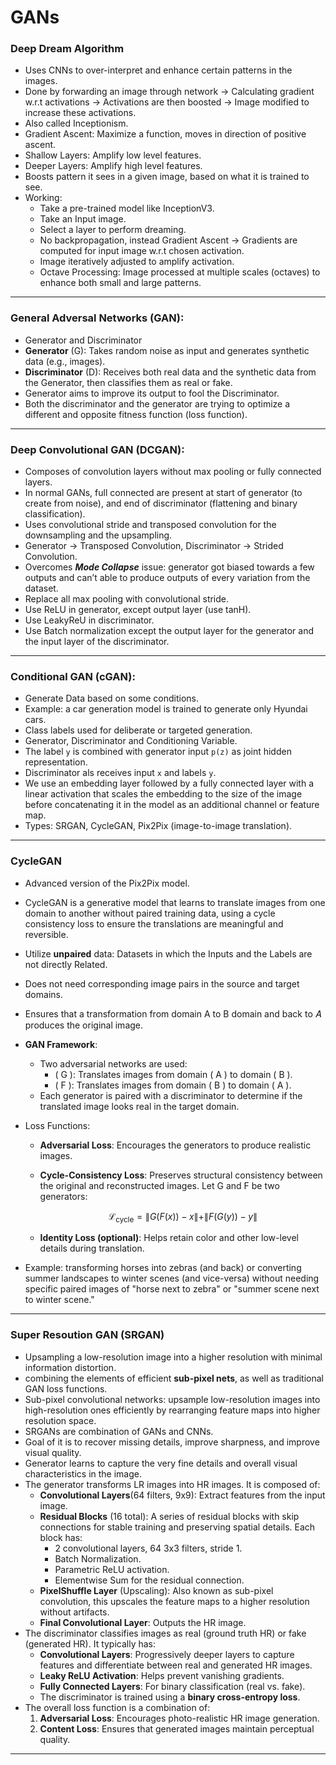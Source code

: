 # GANs

### Deep Dream Algorithm

- Uses CNNs to over-interpret and enhance certain patterns in the images.
- Done by forwarding an image through network -> Calculating gradient w.r.t activations -> Activations are then boosted -> Image modified to increase these activations.
- Also called Inceptionism.
- Gradient Ascent: Maximize a function, moves in direction of positive ascent.
- Shallow Layers: Amplify low level features.
- Deeper Layers: Amplify high level features.
- Boosts pattern it sees in a given image, based on what it is trained to see.
- Working:
  - Take a pre-trained model like InceptionV3.
  - Take an Input image.
  - Select a layer to perform dreaming.
  - No backpropagation, instead Gradient Ascent -> Gradients are computed for input image w.r.t chosen activation.
  - Image iteratively adjusted to amplify activation.
  - Octave Processing: Image processed at multiple scales (octaves) to enhance both small and large patterns.

<hr>

### General Adversal Networks (GAN):

- Generator and Discriminator
- **Generator** (G): Takes random noise as input and generates synthetic data (e.g., images).
- **Discriminator** (D): Receives both real data and the synthetic data from the Generator, then
  classifies them as real or fake.
- Generator aims to improve its output to fool the Discriminator.
- Both the discriminator and the generator are trying to optimize a different and opposite fitness function (loss function).

<hr>

### Deep Convolutional GAN (DCGAN):

- Composes of convolution layers without max pooling or fully connected layers.
- In normal GANs, full connected are present at start of generator (to create from noise), and end of discriminator (flattening and binary classification).
- Uses convolutional stride and transposed convolution for the downsampling and the upsampling.
- Generator -> Transposed Convolution, Discriminator -> Strided Convolution.
- Overcomes **_Mode Collapse_** issue: generator got biased towards a few outputs and can’t able to produce outputs of every variation from the dataset.
- Replace all max pooling with convolutional stride.
- Use ReLU in generator, except output layer (use tanH).
- Use LeakyReU in discriminator.
- Use Batch normalization except the output layer for the generator and the input layer of the discriminator.

<hr>

### Conditional GAN (cGAN):

- Generate Data based on some conditions.
- Example: a car generation model is trained to generate only Hyundai cars.
- Class labels used for deliberate or targeted generation.
- Generator, Discriminator and Conditioning Variable.
- The label `y` is combined with generator input `p(z)` as joint hidden representation.
- Discriminator als receives input `x` and labels `y`.
- We use an embedding layer followed by a fully connected layer with a linear activation that scales the embedding to the size of the image before concatenating it in the model as an additional channel or feature map.
- Types: SRGAN, CycleGAN, Pix2Pix (image-to-image translation).

<hr>

### CycleGAN

- Advanced version of the Pix2Pix model.
- CycleGAN is a generative model that learns to translate images from one domain to another without paired training data, using a cycle consistency loss to ensure the translations are meaningful and reversible.
- Utilize **unpaired** data: Datasets in which the Inputs and the Labels are not directly Related.
- Does not need corresponding image pairs in the source and target domains.
- Ensures that a transformation from domain A to B domain and back to 𝐴 produces the original image.
- **GAN Framework**:
  - Two adversarial networks are used:
    - \( G \): Translates images from domain \( A \) to domain \( B \).
    - \( F \): Translates images from domain \( B \) to domain \( A \).
  - Each generator is paired with a discriminator to determine if the translated image looks real in the target domain.
- Loss Functions:

  - **Adversarial Loss**: Encourages the generators to produce realistic images.
  - **Cycle-Consistency Loss**: Preserves structural consistency between the original and reconstructed images. Let G and F be two generators:

    $$
    \mathcal{L}_{\text{cycle}} = \| G(F(x)) - x \| + \| F(G(y)) - y \|
    $$

  - **Identity Loss (optional)**: Helps retain color and other low-level details during translation.

- Example: transforming horses into zebras (and back) or converting summer landscapes to winter scenes (and vice-versa) without needing specific paired images of "horse next to zebra" or "summer scene next to winter scene."

<hr>

### Super Resoution GAN (SRGAN)

- Upsampling a low-resolution image into a higher resolution with minimal information distortion.
- combining the elements of efficient **sub-pixel nets**, as well as traditional GAN loss functions.
- Sub-pixel convolutional networks: upsample low-resolution images into high-resolution ones efficiently by rearranging feature maps into higher resolution space.
- SRGANs are combination of GANs and CNNs.
- Goal of it is to recover missing details, improve sharpness, and improve visual quality.
- Generator learns to capture the very fine details and overall visual characteristics in the
  image.
- The generator transforms LR images into HR images. It is composed of:
  - **Convolutional Layers**(64 filters, 9x9): Extract features from the input image.
  - **Residual Blocks** (16 total): A series of residual blocks with skip connections for stable training and preserving spatial details. Each block has:
    - 2 convolutional layers, 64 3x3 filters, stride 1.
    - Batch Normalization.
    - Parametric ReLU activation.
    - Elementwise Sum for the residual connection.
  - **PixelShuffle Layer** (Upscaling): Also known as sub-pixel convolution, this upscales the feature maps to a higher resolution without artifacts.
  - **Final Convolutional Layer**: Outputs the HR image.
- The discriminator classifies images as real (ground truth HR) or fake (generated HR). It typically has:
  - **Convolutional Layers**: Progressively deeper layers to capture features and differentiate between real and generated HR images.
  - **Leaky ReLU Activation**: Helps prevent vanishing gradients.
  - **Fully Connected Layers**: For binary classification (real vs. fake).
  - The discriminator is trained using a **binary cross-entropy loss**.
- The overall loss function is a combination of:
  1. **Adversarial Loss**: Encourages photo-realistic HR image generation.
  2. **Content Loss**: Ensures that generated images maintain perceptual quality.

<hr>
